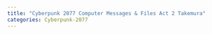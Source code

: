 ```yaml
---
title: "Cyberpunk 2077 Computer Messages & Files Act 2 Takemura"
categories: Cyberpunk-2077
---
```


